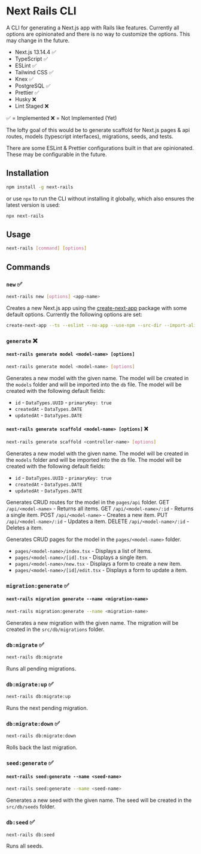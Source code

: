 # Next Rails CLI

A CLI for generating a Next.js app with Rails like features. Currently all options are opinionated and there is no way to customize the options. This may change in the future.

- Next.js 13.14.4 ✅
- TypeScript ✅
- ESLint ✅
- Tailwind CSS ✅
- Knex ✅
- PostgreSQL ✅
- Prettier ✅
- Husky ❌
- Lint Staged ❌

✅ = Implemented
❌ = Not Implemented (Yet)

The lofty goal of this would be to generate scaffold for Next.js pages & api routes, models (typescript interfaces), migrations, seeds, and tests.

There are some ESLint & Prettier configurations built in that are opinionated. These may be configurable in the future.

## Installation

```bash
npm install -g next-rails
```

or use `npx` to run the CLI without installing it globally, which also ensures the latest version is used:

```bash
npx next-rails
```

## Usage

```bash
next-rails [command] [options]
```

## Commands

### `new` ✅

```bash
next-rails new [options] <app-name>
```

Creates a new Next.js app using the [create-next-app](https://www.npmjs.com/package/create-next-app) package with some default options. Currently the following options are set:

```bash
create-next-app --ts --eslint --no-app --use-npm --src-dir --import-alias "@deps/*" --tailwind
```

### `generate` ❌

#### `next-rails generate model <model-name> [options]`

```bash
next-rails generate model <model-name> [options]
```

Generates a new model with the given name. The model will be created in the `models` folder and will be imported into the `db` file. The model will be created with the following default fields:

- `id` - `DataTypes.UUID` - `primaryKey: true`
- `createdAt` - `DataTypes.DATE`
- `updatedAt` - `DataTypes.DATE`

#### `next-rails generate scaffold <model-name> [options]` ❌

```bash
next-rails generate scaffold <controller-name> [options]
```

Generates a new model with the given name. The model will be created in the `models` folder and will be imported into the `db` file. The model will be created with the following default fields:

- `id` - `DataTypes.UUID` - `primaryKey: true`
- `createdAt` - `DataTypes.DATE`
- `updatedAt` - `DataTypes.DATE`

Generates CRUD routes for the model in the `pages/api` folder.
GET `/api/<model-name>` - Returns all items.
GET `/api/<model-name>/:id` - Returns a single item.
POST `/api/<model-name>` - Creates a new item.
PUT `/api/<model-name>/:id` - Updates a item.
DELETE `/api/<model-name>/:id` - Deletes a item.

Generates CRUD pages for the model in the `pages/<model-name>` folder.

- `pages/<model-name>/index.tsx` - Displays a list of items.
- `pages/<model-name>/[id].tsx` - Displays a single item.
- `pages/<model-name>/new.tsx` - Displays a form to create a new item.
- `pages/<model-name>/[id]/edit.tsx` - Displays a form to update a item.

### `migration:generate` ✅

#### `next-rails migration generate --name <migration-name>`

```bash
next-rails migration:generate --name <migration-name>
```

Generates a new migration with the given name. The migration will be created in the `src/db/migrations` folder.

### `db:migrate` ✅

```bash
next-rails db:migrate
```

Runs all pending migrations.

### `db:migrate:up` ✅

```bash
next-rails db:migrate:up
```

Runs the next pending migration.

### `db:migrate:down` ✅

```bash
next-rails db:migrate:down
```

Rolls back the last migration.

### `seed:generate` ✅

#### `next-rails seed:generate --name <seed-name>`

```bash
next-rails seed:generate --name <seed-name>
```

Generates a new seed with the given name. The seed will be created in the `src/db/seeds` folder.

### `db:seed` ✅

```bash
next-rails db:seed
```

Runs all seeds.
